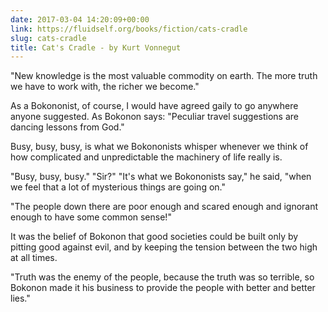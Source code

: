 ```yaml
---
date: 2017-03-04 14:20:09+00:00
link: https://fluidself.org/books/fiction/cats-cradle
slug: cats-cradle
title: Cat's Cradle - by Kurt Vonnegut
---
```


"New knowledge is the most valuable commodity on earth. The more truth we have to work with, the richer we become."

As a Bokononist, of course, I would have agreed gaily to go anywhere anyone suggested. As Bokonon says: "Peculiar travel suggestions are dancing lessons from God."

Busy, busy, busy, is what we Bokononists whisper whenever we think of how complicated and unpredictable the machinery of life really is.

"Busy, busy, busy." "Sir?" "It's what we Bokononists say," he said, "when we feel that a lot of mysterious things are going on."

"The people down there are poor enough and scared enough and ignorant enough to have some common sense!"

It was the belief of Bokonon that good societies could be built only by pitting good against evil, and by keeping the tension between the two high at all times.

"Truth was the enemy of the people, because the truth was so terrible, so Bokonon made it his business to provide the people with better and better lies."
